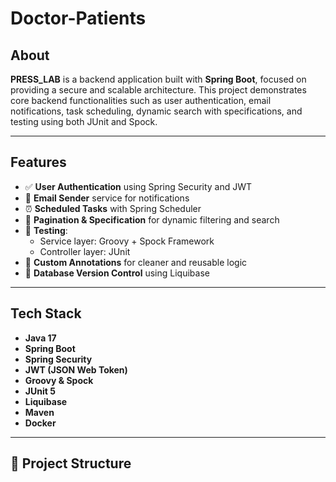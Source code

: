 # Doctor-Patients

##  About
**PRESS_LAB** is a backend application built with **Spring Boot**, focused on providing a secure and scalable architecture. This project demonstrates core backend 
functionalities such as user authentication, email notifications, task scheduling, dynamic search with specifications, and testing using both JUnit and Spock.

---

## Features

- ✅ **User Authentication** using Spring Security and JWT
- 📧 **Email Sender** service for notifications
- ⏰ **Scheduled Tasks** with Spring Scheduler
- 🔎 **Pagination & Specification** for dynamic filtering and search
- 🧪 **Testing**:
  - Service layer: Groovy + Spock Framework
  - Controller layer: JUnit
- 🧩 **Custom Annotations** for cleaner and reusable logic
- 💾 **Database Version Control** using Liquibase

---

##  Tech Stack

- **Java 17**
- **Spring Boot**
- **Spring Security**
- **JWT (JSON Web Token)**
- **Groovy & Spock**
- **JUnit 5**
- **Liquibase**
- **Maven**
- **Docker** 

---

## 📂 Project Structure

